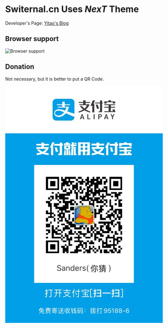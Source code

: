 # Switernal.cn Uses *NexT* Theme

Developer's Page: 	[Yitao's Blog](http://simpleyyt.com)



## Browser support

![Browser support](http://iissnan.com/nexus/next/browser-support.png)

## Donation

Not necessary, but it is better to put a QR Code.

![Alipay](/assets/images/PayQRCode/Alipay.JPG)